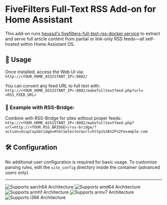 # FiveFilters Full-Text RSS Add-on for Home Assistant

This add-on runs [heussd's fivefilters-full-text-rss-docker service](https://github.com/heussd/fivefilters-full-text-rss-docker) to extract and serve full article content from partial or link-only RSS feeds—all self-hosted within Home Assistant OS.

## 🔗 Usage

Once installed, access the Web UI via:  
`http://<YOUR_HOME_ASSISTANT_IP>:8082/`

You can convert any feed URL to full text with: 
`http://<YOUR_HOME_ASSISTANT_IP>:8082/makefulltextfeed.php?url=<RSS_FEED_URL>`


### 🧪 Example with RSS-Bridge:

Combine with RSS-Bridge for sites without proper feeds:
`http://<YOUR_HOME_ASSISTANT_IP>:8082/makefulltextfeed.php?url=http://<YOUR_RSS_BRIDGE>/rss-bridge/?action=display&bridge=HtmlSelector&url=https%3A%2F%2Fexample.com`

## 🛠️ Configuration

No additional user configuration is required for basic usage. To customize parsing rules, edit the `site_config` directory inside the container (advanced users only).

---

![Supports aarch64 Architecture][aarch64-shield]
![Supports amd64 Architecture][amd64-shield]
![Supports armhf Architecture][armhf-shield]
![Supports armv7 Architecture][armv7-shield]
![Supports i386 Architecture][i386-shield]

[aarch64-shield]: https://img.shields.io/badge/aarch64-yes-green.svg
[amd64-shield]: https://img.shields.io/badge/amd64-yes-green.svg
[armhf-shield]: https://img.shields.io/badge/armhf-yes-green.svg
[armv7-shield]: https://img.shields.io/badge/armv7-yes-green.svg
[i386-shield]: https://img.shields.io/badge/i386-yes-green.svg